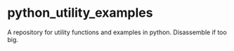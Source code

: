 # python_utility_examples
A repository for utility functions and examples in python. Disassemble if too big.

